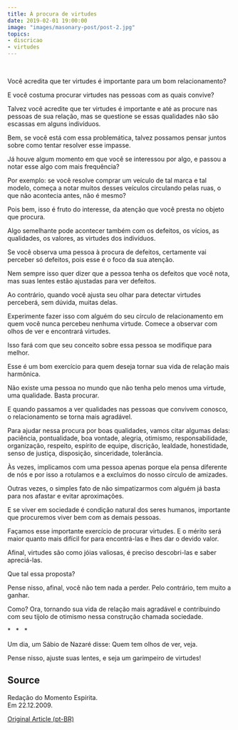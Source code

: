 ```yaml
---
title: À procura de virtudes
date: 2019-02-01 19:00:00
image: "images/masonary-post/post-2.jpg"
topics: 
- discricao
- virtudes
---
```

 

Você acredita que ter virtudes é importante para um bom relacionamento?

E você costuma procurar virtudes nas pessoas com as quais convive?

Talvez você acredite que ter virtudes é importante e até as procure nas pessoas
de sua relação, mas se questione se essas qualidades não são escassas em alguns
indivíduos.

Bem, se você está com essa problemática, talvez possamos pensar juntos sobre
como tentar resolver esse impasse.

Já houve algum momento em que você se interessou por algo, e passou a notar
esse algo com mais frequência?

Por exemplo: se você resolve comprar um veículo de tal marca e tal modelo,
começa a notar muitos desses veículos circulando pelas ruas, o que não
acontecia antes, não é mesmo?

Pois bem, isso é fruto do interesse, da atenção que você presta no objeto que
procura.

Algo semelhante pode acontecer também com os defeitos, os vícios, as
qualidades, os valores, as virtudes dos indivíduos.

Se você observa uma pessoa à procura de defeitos, certamente vai perceber só
defeitos, pois esse é o foco da sua atenção.

Nem sempre isso quer dizer que a pessoa tenha os defeitos que você nota, mas
suas lentes estão ajustadas para ver defeitos.

Ao contrário, quando você ajusta seu olhar para detectar virtudes perceberá,
sem dúvida, muitas delas.

Experimente fazer isso com alguém do seu círculo de relacionamento em quem você
nunca percebeu nenhuma virtude. Comece a observar com olhos de ver e encontrará
virtudes.

Isso fará com que seu conceito sobre essa pessoa se modifique para melhor.

Esse é um bom exercício para quem deseja tornar sua vida de relação mais
harmônica.

Não existe uma pessoa no mundo que não tenha pelo menos uma virtude, uma
qualidade. Basta procurar.

E quando passamos a ver qualidades nas pessoas que convivem conosco, o
relacionamento se torna mais agradável.

Para ajudar nessa procura por boas qualidades, vamos citar algumas delas:
paciência, pontualidade, boa vontade, alegria, otimismo, responsabilidade,
organização, respeito, espírito de equipe, discrição, lealdade, honestidade,
senso de justiça, disposição, sinceridade, tolerância.

Às vezes, implicamos com uma pessoa apenas porque ela pensa diferente de nós e
por isso a rotulamos e a excluímos do nosso círculo de amizades.

Outras vezes, o simples fato de não simpatizarmos com alguém já basta para nos
afastar e evitar aproximações.

E se viver em sociedade é condição natural dos seres humanos, importante que
procuremos viver bem com as demais pessoas.

Façamos esse importante exercício de procurar virtudes.
E o mérito será maior quanto mais difícil for para encontrá-las e lhes dar o
devido valor.

Afinal, virtudes são como jóias valiosas, é preciso descobri-las e saber
apreciá-las.

Que tal essa proposta?

Pense nisso, afinal, você não tem nada a perder. Pelo contrário, tem muito a
ganhar.

Como? Ora, tornando sua vida de relação mais agradável e contribuindo com seu
tijolo de otimismo nessa construção chamada sociedade.

*   *   *

Um dia, um Sábio de Nazaré disse: Quem tem olhos de ver, veja.

Pense nisso, ajuste suas lentes, e seja um garimpeiro de virtudes! 

## Source
Redação do Momento Espírita.  
Em 22.12.2009.


[Original Article (pt-BR)](http://momento.com.br/pt/ler_texto.php?id=1217)
